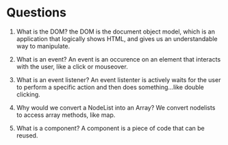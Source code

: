 # Questions

1. What is the DOM?
    the DOM is the document object model, which is an application
    that logically shows HTML, and gives us an understandable way to 
    manipulate.

2. What is an event?
    An event is an occurence on an element that interacts with
    the user, like a click or mouseover.

3. What is an event listener?
    An event listenter is actively waits for the user to perform a specific action and then does something...like double clicking.

4. Why would we convert a NodeList into an Array?
    We convert nodelists to access array methods, like map.

5. What is a component? 
    A component is a piece of code that can be reused. 
